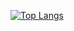 [![Top Langs](https://github-readme-stats.vercel.app/api/top-langs/?username=geekdmm0xff&layout=compact)](https://github.com/geekdmm0xff/github-readme-stats)
